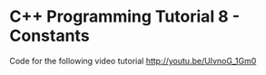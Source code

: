 C++ Programming Tutorial 8 - Constants
======================================

Code for the following video tutorial http://youtu.be/UIvnoG_1Gm0
